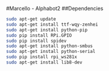 #Marcello - Alphabot2
##Dependencies

```sh
sudo apt-get update
sudo apt-get install ttf-wqy-zenhei
sudo apt-get install python-pip 
sudo pip install RPi.GPIO
sudo pip install spidev
sudo apt-get install python-smbus
sudo apt-get install python-serial
sudo pip install rpi_ws281x
sudo apt-get install lib8-dev
```